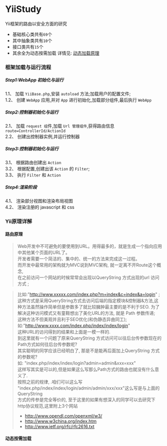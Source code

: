 # YiiStudy
Yii框架的路由以安全方面的研究  
* 基础核心类共有`69`个
* 其中抽象类共有`10`个
* 接口类共有`15`个  
* 其余全为动态按需加载 详情见: <a href="#user-content-dongtaijiazai">动态加载原理</a> 

### 框架加载与运行流程  
##### Step1:WebApp 初始化与运行  
1.1、 加载 `YiiBase.php`,安装 `autoload` 方法;加载用户的配置文件;  
1.2、 创建 `WebApp` 应用,并对 `App` 进行初始化,加载部分组件,最后执行 `WebApp`  
##### Step2:控制器初始化与运行  
2.1、 加载 `request 组`件,加载 `Url 管理组件`,获得路由信息 `route=ControllerId/ActionId`  
2.2、 创建出控制器实例,并运行控制器  
##### Step3:控制器初始化与运行  
3.1、 根据路由创建出 `Action`  
3.2、 根据配置,创建出该 `Action` 的 `Filter`;  
3.3、 执行 `Filter` 和 `Action`  
##### Step4:渲染阶段  
4.1、 渲染部分视图和渲染布局视图  
4.2、 渲染注册的 javascript 和 css  

### Yii原理详解
#### <a name="route"></a>路由原理
> Web开发中不可避免的要使用到URL。用得最多的，就是生成一个指向应用中其他某个页面的URL了。  
> 开发者需要一个简洁的、集中的、统一的方法来完成这一过程。  
> 而开发中最常用的架构就为MVC说到MVC架构, 就一定离不开Route这个概念,   
> 在之前访问一个网站的时候常常会出现以QueryString 方式出现的url 访问方式 ;   

> 比如:"http://www.xxxxx.com/index.php?m=index&c=index&a=login" ;   
> 这种方式是采用QueryString方式去访问后端的指定模块&控制器&方法,这种方法虽然操作简单但是参数多了就比较臃肿最主要的是不利于SEO. 为了解决这种访问模式又有童鞋想出了美化URL的方法, 就是 Path 参数传递;   
> 这种方法不但美观并且利于SEO优化(和伪静态异曲同工);  
> 如:"http://www.xxxx.com/index.php/index/index/login"  
> 这种URL的访问得到的结果和上面是一模一样的.  
> 到这里就有一个问题了原来QueryString 方式访问可以往后台传参数现在的Path方式如何往后台传参数呢?  
> 其实聪明的同学应该已经明白了, 那是不是能再后面加上QueryString 方式的参数呢?  
> 如: "index.php/index/index/login?admin=admin&xxx=xxx"  
> 这样写其实是可以的,但是如果这么写那么Path方式的路由也就没有什么意义了.  
> 按照之前的规律, .咱们可以这么写 "index.php/index/index/login/admin/admin/xxx/xxx"这么写是与上面的QueryString  
> 方式的传参是完全等价的, 至于这里的如果有想深入的同学可以去研究下http协议规范,这里附上3个网站 
> * http://www.opendl.com/openxml/w3/
> * http://www.w3china.org/index.htm
> * http://www.ietf.org/rfc/rfc2616.txt

#### <a name="dongtaijiazai"></a>动态按需加载

 
  
